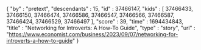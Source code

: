 {
  "by" : "pretext",
  "descendants" : 15,
  "id" : 37466147,
  "kids" : [ 37466433, 37466150, 37466474, 37466586, 37466547, 37466566, 37466587, 37466424, 37466529, 37466497 ],
  "score" : 39,
  "time" : 1694434843,
  "title" : "Networking for Introverts: A How-To Guide",
  "type" : "story",
  "url" : "https://www.economist.com/business/2023/09/07/networking-for-introverts-a-how-to-guide"
}
